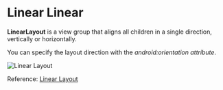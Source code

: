 
# Linear Linear

**LinearLayout** is a view group that aligns all children in a single direction, vertically or horizontally. 

You can specify the layout direction with the *android:orientation attribute*.

![Linear Layout](../_media/media_android/android-linear-layout.png)



Reference: [Linear Layout](https://developer.android.com/guide/topics/ui/layout/linear) 
